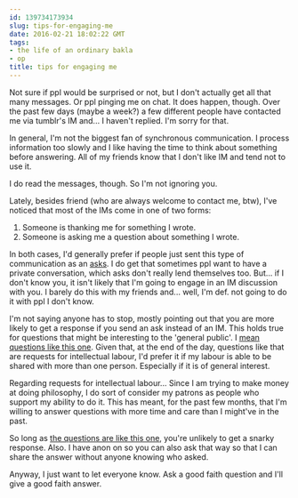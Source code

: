 ```yaml
---
id: 139734173934
slug: tips-for-engaging-me
date: 2016-02-21 18:02:22 GMT
tags:
- the life of an ordinary bakla
- op
title: tips for engaging me
---
```

Not sure if ppl would be surprised or not, but I don't actually get all that many messages. Or ppl pinging me on chat. It does happen, though. Over the past few days (maybe a week?) a few different people have contacted me via tumblr's IM and... I haven't replied. I'm sorry for that.

In general, I'm not the biggest fan of synchronous communication. I process information too slowly and I like having the time to think about something before answering. All of my friends know that I don't like IM and tend not to use it.

I do read the messages, though. So I'm not ignoring you.

Lately, besides friend (who are always welcome to contact me, btw), I've noticed that most of the IMs come in one of two forms:

1. Someone is thanking me for something I wrote. 
2. Someone is asking me a question about something I wrote.

In both cases, I'd generally prefer if people just sent this type of communication as an [asks][ask]. I do get that sometimes ppl want to have a private conversation, which asks don't really lend themselves too. But... if I don't know you, it isn't likely that I'm going to engage in an IM discussion with you. I barely do this with my friends and... well, I'm def. not going to do it with ppl I don't know.

I'm not saying anyone has to stop, mostly pointing out that you are more likely to get a response if you send an ask instead of an IM. This holds true for questions that might be interesting to the 'general public'. I [mean questions like this one][q]. Given that, at the end of the day, questions like that are requests for intellectual labour, I'd prefer it if my labour is able to be shared with more than one person. Especially if it is of general interest. 

Regarding requests for intellectual labour... Since I am trying to make money at doing philosophy, I do sort of consider my patrons as people who support my ability to do it. This has meant, for the past few months, that I'm willing to answer questions with more time and care than I might've in the past.

So long as [the questions are like this one][q], you're unlikely to get a snarky response. Also. I have anon on so you can also ask that way so that I can share the answer without anyone knowing who asked.

Anyway, I just want to let everyone know. Ask a good faith question and I'll give a good faith answer.

[ask]: http://mxb.ca/ask
[q]: http://syx.pw/1WBlAGp